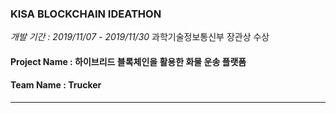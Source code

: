 ### KISA BLOCKCHAIN IDEATHON
*개발 기간 : 2019/11/07 - 2019/11/30*
과학기술정보통신부 장관상 수상

#### Project Name : 하이브리드 블록체인을 활용한 화물 운송 플랫폼 
#### Team Name : Trucker
<hr/>

